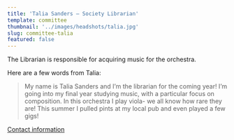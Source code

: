 ```yaml
---
title: 'Talia Sanders – Society Librarian'
template: committee
thumbnail: '../images/headshots/talia.jpg'
slug: committee-talia
featured: false
---
```


The Librarian is responsible for acquiring music for the orchestra.

Here are a few words from Talia:

> My name is Talia Sanders and I’m the librarian for the coming year! I’m going into my final year studying music, with a particular focus on composition. In this orchestra I play viola- we all know how rare they are! This summer I pulled pints at my local pub and even played a few gigs!

[Contact information](/contact/)